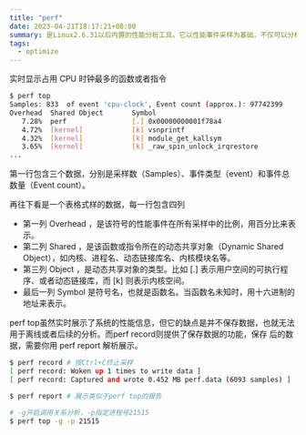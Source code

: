 ```yaml
---
title: "perf"
date: 2023-04-21T18:17:21+08:00
summary: 是Linux2.6.31以后内置的性能分析工具。它以性能事件采样为基础，不仅可以分析系统的各种事件和内核性能，还可以用来分析指定应用程序的性能问题。
tags:
  - optimize
---
```


实时显示占用 CPU 时钟最多的函数或者指令

```bash
$ perf top
Samples: 833  of event 'cpu-clock', Event count (approx.): 97742399
Overhead  Shared Object       Symbol
   7.28%  perf                [.] 0x00000000001f78a4
   4.72%  [kernel]            [k] vsnprintf
   4.32%  [kernel]            [k] module_get_kallsym
   3.65%  [kernel]            [k] _raw_spin_unlock_irqrestore
...
```

第一行包含三个数据，分别是采样数（Samples）、事件类型（event）和事件总数量（Event count）。

再往下看是一个表格式样的数据，每一行包含四列

- 第一列 Overhead ，是该符号的性能事件在所有采样中的比例，用百分比来表示。
- 第二列 Shared ，是该函数或指令所在的动态共享对象（Dynamic Shared Object），如内核、进程名、动态链接库名、内核模块名等。
- 第三列 Object ，是动态共享对象的类型。比如 [.] 表示用户空间的可执行程序、或者动态链接库，而 [k] 则表示内核空间。
- 最后一列 Symbol 是符号名，也就是函数名。当函数名未知时，用十六进制的地址来表示。

perf top虽然实时展示了系统的性能信息，但它的缺点是并不保存数据，也就无法用于离线或者后续的分析。而perf record则提供了保存数据的功能，保存
后的数据，需要你用 perf report 解析展示。

```bash
$ perf record # 按Ctrl+C终止采样
[ perf record: Woken up 1 times to write data ]
[ perf record: Captured and wrote 0.452 MB perf.data (6093 samples) ]

$ perf report # 展示类似于perf top的报告
```

```bash
# -g开启调用关系分析，-p指定进程号21515
$ perf top -g -p 21515
```
